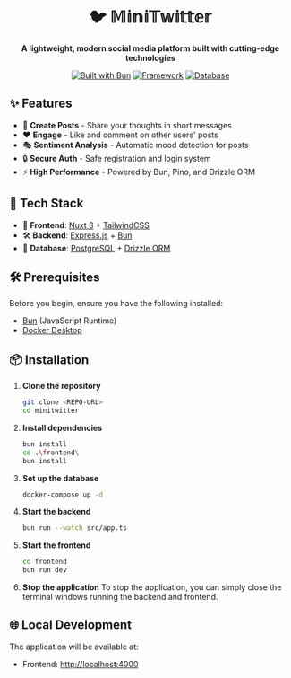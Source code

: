 <div align="center">

# 🐦 𝕄𝕚𝕟𝕚𝕋𝕨𝕚𝕥𝕥𝕖𝕣

<p align="center">
  <strong>A lightweight, modern social media platform built with cutting-edge technologies</strong>
</p>

[![Built with Bun](https://img.shields.io/badge/Built%20with-Bun-black)](https://bun.sh)
[![Framework](https://img.shields.io/badge/Framework-Nuxt%203-00DC82)](https://nuxt.com)
[![Database](https://img.shields.io/badge/Database-PostgreSQL-316192)](https://www.postgresql.org)

</div>

## ✨ Features

- 📝 **Create Posts** - Share your thoughts in short messages
- ❤️ **Engage** - Like and comment on other users' posts
- 🎭 **Sentiment Analysis** - Automatic mood detection for posts
- 🔒 **Secure Auth** - Safe registration and login system
- ⚡ **High Performance** - Powered by Bun, Pino, and Drizzle ORM

## 🚀 Tech Stack

- 🎨 **Frontend**: [Nuxt 3](https://nuxt.com) + [TailwindCSS](https://tailwindcss.com)
- 🛠️ **Backend**: [Express.js](https://expressjs.com) + [Bun](https://bun.sh)
- 💾 **Database**: [PostgreSQL](https://www.postgresql.org) + [Drizzle ORM](https://orm.drizzle.team)

## 🛠️ Prerequisites

Before you begin, ensure you have the following installed:
- [Bun](https://bun.sh/) (JavaScript Runtime)
- [Docker Desktop](https://www.docker.com/products/docker-desktop/)

## 📦 Installation

1. **Clone the repository**
   ```bash
   git clone <REPO-URL>
   cd minitwitter
   ```

2. **Install dependencies**
   ```bash
   bun install
   cd .\frontend\
   bun install
   ```

3. **Set up the database**
   ```bash
   docker-compose up -d
   ```

4. **Start the backend**
   ```bash
   bun run --watch src/app.ts
   ```

5. **Start the frontend**
   ```bash
   cd frontend
   bun run dev
   ```

6. **Stop the application**
   To stop the application, you can simply close the terminal windows running the backend and frontend.

## 🌐 Local Development

The application will be available at:
- Frontend: [http://localhost:4000](http://localhost:4000)

